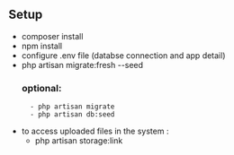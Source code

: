 ## Setup
- composer install
- npm install
- configure .env file (databse connection and app detail)
- php artisan migrate:fresh --seed
    ### optional:
        - php artisan migrate
        - php artisan db:seed
- to access uploaded files in the system :
    - php artisan storage:link
